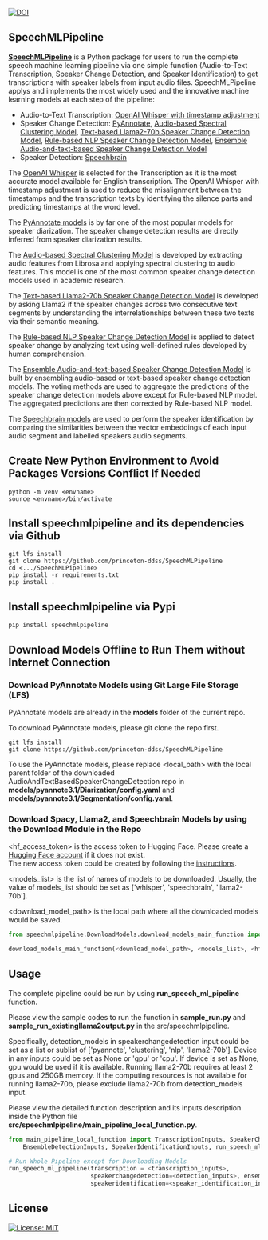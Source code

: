 [![DOI](https://zenodo.org/badge/DOI/10.5281/zenodo.10712895.svg)](https://doi.org/10.5281/zenodo.10712895)

## SpeechMLPipeline #
[**SpeechMLPipeline**](https://github.com/princeton-ddss/SpeechMLPipeline) is a Python package for users to run the complete speech machine learning pipeline via one simple function
(Audio-to-Text Transcription, Speaker Change Detection, and Speaker Identification) to get 
transcriptions with speaker labels from input audio files. SpeechMLPipeline applys and implements the most widely used and the innovative machine learning
models at each step of the pipeline:
 * Audio-to-Text Transcription: [OpenAI Whisper with timestamp adjustment](https://github.com/linto-ai/whisper-timestamped)
 * Speaker Change Detection: [PyAnnotate](https://huggingface.co/pyannote/speaker-diarization-3.1), [Audio-based Spectral Clustering Model](https://github.com/princeton-ddss/AudioAndTextBasedSpeakerChangeDetection), [Text-based Llama2-70b Speaker Change Detection Model](https://github.com/princeton-ddss/AudioAndTextBasedSpeakerChangeDetection), [Rule-based NLP Speaker Change Detection Model](https://github.com/princeton-ddss/AudioAndTextBasedSpeakerChangeDetection), [Ensemble Audio-and-text-based Speaker Change Detection Model](https://github.com/princeton-ddss/AudioAndTextBasedSpeakerChangeDetection)
 * Speaker Detection: [Speechbrain](https://github.com/speechbrain/speechbrain)

The [OpenAI Whisper](https://github.com/linto-ai/whisper-timestamped) is selected for the Transcription as it is the most accurate model available for English transcription. The OpenAI Whisper with timestamp adjustment is used to reduce the
misalignment between the timestamps and the transcription texts by identifying the silence parts and predicting timestamps at the word level.

The [PyAnnotate models](https://huggingface.co/pyannote/speaker-diarization-3.1) is by far one of the most popular models for speaker diarization. The speaker change detection results are directly inferred from speaker diarization results.

The [Audio-based Spectral Clustering Model](https://github.com/princeton-ddss/AudioAndTextBasedSpeakerChangeDetection) is developed by extracting audio features from Librosa and applying spectral clustering to audio features. This model is one of the most common speaker change detection models used in academic research.

The [Text-based Llama2-70b Speaker Change Detection Model](https://github.com/princeton-ddss/AudioAndTextBasedSpeakerChangeDetection) is developed by asking Llama2 if the speaker changes across two consecutive text segments by understanding the interrelationships between these two texts via their semantic meaning. 

The [Rule-based NLP Speaker Change Detection Model](https://github.com/princeton-ddss/AudioAndTextBasedSpeakerChangeDetection) is applied to detect speaker change by analyzing text using well-defined rules developed by human comprehension. 

The [Ensemble Audio-and-text-based Speaker Change Detection Model](https://github.com/princeton-ddss/AudioAndTextBasedSpeakerChangeDetection) is built by ensembling audio-based or text-based speaker change detection models. The voting methods are used to aggregate the predictions of the speaker change detection models above except for Rule-based NLP model.
The aggregated predictions are then corrected by Rule-based NLP model.

The [Speechbrain models](https://github.com/speechbrain/speechbrain) are used to perform the speaker identification by comparing the similarities between the vector embeddings of each input audio segment and labelled speakers audio segments.

## Create New Python Environment to Avoid Packages Versions Conflict If Needed
```
python -m venv <envname>
source <envname>/bin/activate
```

## Install **speechmlpipeline** and its dependencies via Github
```
git lfs install
git clone https://github.com/princeton-ddss/SpeechMLPipeline
cd <.../SpeechMLPipeline>
pip install -r requirements.txt
pip install .
```
## Install **speechmlpipeline** via Pypi
```
pip install speechmlpipeline
```

## Download Models Offline to Run Them without Internet Connection
### Download PyAnnotate Models using Git Large File Storage (LFS)

PyAnnotate models are already in the **models** folder of the current repo. 

To download PyAnnotate models, please git clone the repo first.
```
git lfs install
git clone https://github.com/princeton-ddss/SpeechMLPipeline
```
To use the PyAnnotate models, please replace <local_path> with the local parent folder of the downloaded AudioAndTextBasedSpeakerChangeDetection repo in **models/pyannote3.1/Diarization/config.yaml** and
**models/pyannote3.1/Segmentation/config.yaml**.

### Download Spacy, Llama2, and Speechbrain Models by using the Download Module in the Repo
<hf_access_token> is the access token to Hugging Face.
Please create a [Hugging Face account](https://huggingface.co/) if it does not exist.  
The new access token could be created by following the [instructions](https://huggingface.co/docs/hub/en/security-tokens).

<models_list> is the list of names of models to be downloaded. Usually, the value of models_list should be set as 
['whisper', 'speechbrain', 'llama2-70b'].

<download_model_path> is the local path where all the downloaded models would be saved.

```python
from speechmlpipeline.DownloadModels.download_models_main_function import download_models_main_function

download_models_main_function(<download_model_path>, <models_list>, <hf_access_token>)
```




## Usage
The complete pipeline could be run by using **run_speech_ml_pipeline** function.

Please view the sample codes to run the function in **sample_run.py** and **sample_run_existingllama2output.py** in the src/speechmlpipeline. 

Specifically, detection_models in speakerchangedetection input could be set as a list or sublist of 
['pyannote', 'clustering', 'nlp', 'llama2-70b']. Device in any inputs could be set as None or 'gpu' or 'cpu'. 
If device is set as None, gpu would be used if it is available. Running llama2-70b requires at least 2 gpus and 250GB memory. 
If the computing resources is not available for running llama2-70b, please exclude llama2-70b from detection_models input.

Please view the detailed function description and its inputs description inside the Python file **src/speechmlpipeline/main_pipeline_local_function.py**.
```python
from main_pipeline_local_function import TranscriptionInputs, SpeakerChangeDetectionInputs, 
    EnsembleDetectionInputs, SpeakerIdentificationInputs, run_speech_ml_pipeline

# Run Whole Pipeline except for Downloading Models
run_speech_ml_pipeline(transcription = <transcription_inputs>,
                       speakerchangedetection=<detection_inputs>, ensembledetection=<ensemble_detection_inputs>,
                       speakeridentification=<speaker_identification_inputs>)
```

## License
[![License: MIT](https://img.shields.io/badge/License-MIT-yellow.svg)](https://opensource.org/licenses/MIT)
